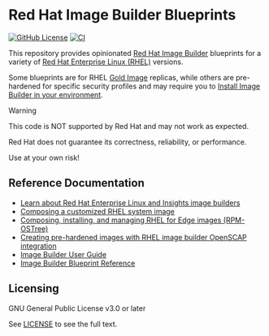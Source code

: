 # Red Hat Image Builder Blueprints

[![GitHub License](https://img.shields.io/github/license/snapp/image_builder-blueprints)](https://github.com/snapp/image_builder-blueprints/blob/main/LICENSE)
[![CI](https://github.com/snapp/image_builder-blueprints/actions/workflows/main.yml/badge.svg)](https://github.com/snapp/image_builder-blueprints/actions/workflows/main.yml)

This repository provides opinionated [Red Hat Image Builder](https://console.redhat.com/insights/image-builder) blueprints for a variety of [Red Hat Enterprise Linux (RHEL)](https://access.redhat.com/products/discover-red-hat-enterprise-linux) versions.

Some blueprints are for RHEL [Gold Image](https://access.redhat.com/documentation/en-us/subscription_central/1-latest/html-single/red_hat_cloud_access_reference_guide/index#understanding-gold-images_cloud-access) replicas, while others are pre-hardened for specific security profiles and may require you to [Install Image Builder in your environment](https://access.redhat.com/documentation/en-us/red_hat_enterprise_linux/9/html-single/composing_a_customized_rhel_system_image/index#installing-composer_composing-a-customized-rhel-system-image).

> [!WARNING]
>
> This code is NOT supported by Red Hat and may not work as expected.
>
> Red Hat does not guarantee its correctness, reliability, or performance.
>
> Use at your own risk!

## Reference Documentation
- [Learn about Red Hat Enterprise Linux and Insights image builders](https://access.redhat.com/articles/7076676)
- [Composing a customized RHEL system image](https://access.redhat.com/documentation/en-us/red_hat_enterprise_linux/9/html-single/composing_a_customized_rhel_system_image/index)
- [Composing, installing, and managing RHEL for Edge images (RPM-OSTree)](https://access.redhat.com/documentation/en-us/red_hat_enterprise_linux/9/html-single/composing_installing_and_managing_rhel_for_edge_images/index)
- [Creating pre-hardened images with RHEL image builder OpenSCAP integration](https://access.redhat.com/documentation/en-us/red_hat_enterprise_linux/9/html-single/composing_a_customized_rhel_system_image/index#assembly_creating-pre-hardened-images-with-image-builder-openscap-integration_composing-a-customized-rhel-system-image)
- [Image Builder User Guide](https://osbuild.org/docs/user-guide/introduction)
- [Image Builder Blueprint Reference](https://osbuild.org/docs/user-guide/blueprint-reference)

## Licensing

GNU General Public License v3.0 or later

See [LICENSE](https://www.gnu.org/licenses/gpl-3.0.txt) to see the full text.
